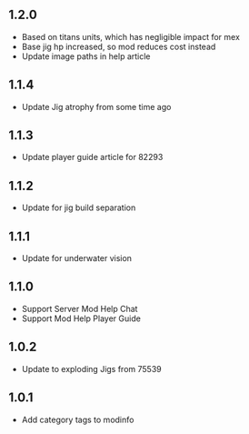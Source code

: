 ## 1.2.0

- Based on titans units, which has negligible impact for mex
- Base jig hp increased, so mod reduces cost instead
- Update image paths in help article

## 1.1.4

- Update Jig atrophy from some time ago

## 1.1.3

- Update player guide article for 82293

## 1.1.2

- Update for jig build separation

## 1.1.1

- Update for underwater vision

## 1.1.0

- Support Server Mod Help Chat
- Support Mod Help Player Guide

## 1.0.2

- Update to exploding Jigs from 75539

## 1.0.1

- Add category tags to modinfo
